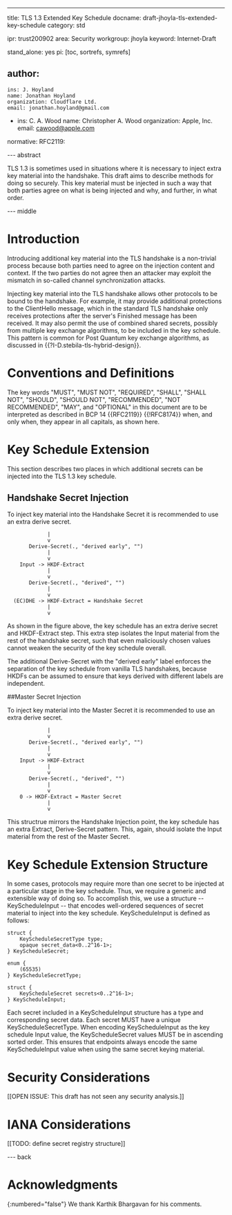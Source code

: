 ---
title: TLS 1.3 Extended Key Schedule
docname: draft-jhoyla-tls-extended-key-schedule
category: std

ipr: trust200902
area: Security
workgroup: jhoyla
keyword: Internet-Draft

stand_alone: yes
pi: [toc, sortrefs, symrefs]

author:
  -
    ins: J. Hoyland
    name: Jonathan Hoyland
    organization: Cloudflare Ltd.
    email: jonathan.hoyland@gmail.com
  -
    ins: C. A. Wood
    name: Christopher A. Wood
    organization: Apple, Inc.
    email: cawood@apple.com

normative:
  RFC2119:


--- abstract

TLS 1.3 is sometimes used in situations where it is necessary to inject extra
key material into the handshake. This draft aims to describe methods for doing
so securely. This key material must be injected in such a way that both parties
agree on what is being injected and why, and further, in what order.

--- middle

# Introduction

Introducing additional key material into the TLS handshake is a non-trivial
process because both parties need to agree on the injection content and context.
If the two parties do not agree then an attacker may exploit the mismatch in
so-called channel synchronization attacks.

Injecting key material into the TLS handshake allows other protocols to be bound
to the handshake. For example, it may provide additional protections to the
ClientHello message, which in the standard TLS handshake only receives
protections after the server's Finished message has been received. It may also
permit the use of combined shared secrets, possibly from multiple key exchange
algorithms, to be included in the key schedule. This pattern is common for Post
Quantum key exchange algorithms, as discussed in
{{?I-D.stebila-tls-hybrid-design}}.

# Conventions and Definitions

The key words "MUST", "MUST NOT", "REQUIRED", "SHALL", "SHALL NOT", "SHOULD",
"SHOULD NOT", "RECOMMENDED", "NOT RECOMMENDED", "MAY", and "OPTIONAL" in this
document are to be interpreted as described in BCP 14 {{RFC2119}} {{!RFC8174}}
when, and only when, they appear in all capitals, as shown here.

# Key Schedule Extension

This section describes two places in which additional secrets can be injected into
the TLS 1.3 key schedule.

## Handshake Secret Injection

To inject key material into the Handshake Secret it is recommended to use an
extra derive secret.

~~~
             |
             v
       Derive-Secret(., "derived early", "")
             |
             v
    Input -> HKDF-Extract
             |
             v
       Derive-Secret(., "derived", "")
             |
             v
  (EC)DHE -> HKDF-Extract = Handshake Secret
             |
             v
~~~

As shown in the figure above, the key schedule has an extra derive secret and
HKDF-Extract step. This extra step isolates the Input material from the rest of
the handshake secret, such that even maliciously chosen values cannot weaken the
security of the key schedule overall.

The additional Derive-Secret with the "derived early" label enforces the
separation of the key schedule from vanilla TLS handshakes, because HKDFs
can be assumed to ensure that keys derived with different labels are
independent.

##Master Secret Injection

To inject key material into the Master Secret it is recommended to use an extra
derive secret.

~~~
             |
             v
       Derive-Secret(., "derived early", "")
             |
             v
    Input -> HKDF-Extract
             |
             v
       Derive-Secret(., "derived", "")
             |
             v
    0 -> HKDF-Extract = Master Secret
             |
             v
~~~

This structrue mirrors the Handshake Injection point, the key schedule has an
extra Extract, Derive-Secret pattern.  This, again, should isolate the Input
material from the rest of the Master Secret. 

# Key Schedule Extension Structure

In some cases, protocols may require more than one secret to be injected at a particular
stage in the key schedule. Thus, we require a generic and extensible way of doing so.
To accomplish this, we use a structure -- KeyScheduleInput -- that encodes well-ordered
sequences of secret material to inject into the key schedule. KeyScheduleInput is defined
as follows:

~~~
struct {
    KeyScheduleSecretType type;
    opaque secret_data<0..2^16-1>;
} KeyScheduleSecret;

enum {
    (65535)
} KeyScheduleSecretType;

struct {
    KeyScheduleSecret secrets<0..2^16-1>;
} KeyScheduleInput;
~~~

Each secret included in a KeyScheduleInput structure has a type and corresponding secret data.
Each secret MUST have a unique KeyScheduleSecretType. When encoding KeyScheduleInput as the
key schedule Input value, the KeyScheduleSecret values MUST be in ascending sorted order. This
ensures that endpoints always encode the same KeyScheduleInput value when using the same
secret keying material.

# Security Considerations

[[OPEN ISSUE: This draft has not seen any security analysis.]]

# IANA Considerations

[[TODO: define secret registry structure]]

--- back

# Acknowledgments
{:numbered="false"}
We thank Karthik Bhargavan for his comments.
